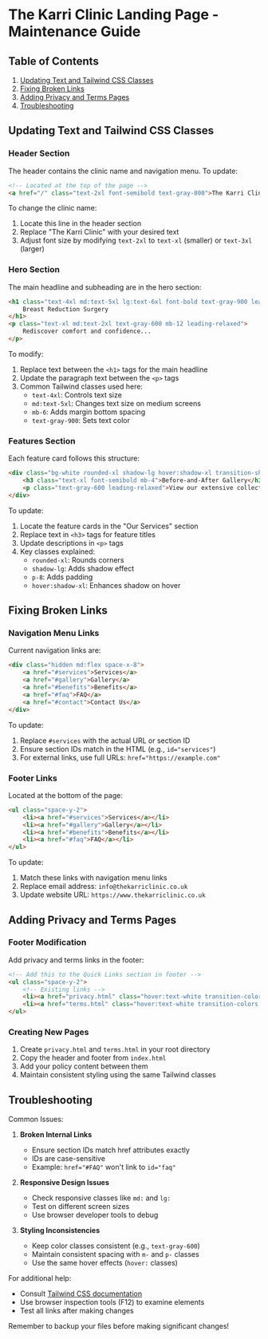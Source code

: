 # The Karri Clinic Landing Page - Maintenance Guide

## Table of Contents
1. [Updating Text and Tailwind CSS Classes](#updating-text-and-tailwind-css-classes)
2. [Fixing Broken Links](#fixing-broken-links)
3. [Adding Privacy and Terms Pages](#adding-privacy-and-terms-pages)
4. [Troubleshooting](#troubleshooting)

## Updating Text and Tailwind CSS Classes

### Header Section
The header contains the clinic name and navigation menu. To update:

```html
<!-- Located at the top of the page -->
<a href="/" class="text-2xl font-semibold text-gray-800">The Karri Clinic</a>
```

To change the clinic name:
1. Locate this line in the header section
2. Replace "The Karri Clinic" with your desired text
3. Adjust font size by modifying `text-2xl` to `text-xl` (smaller) or `text-3xl` (larger)

### Hero Section
The main headline and subheading are in the hero section:

```html
<h1 class="text-4xl md:text-5xl lg:text-6xl font-bold text-gray-900 leading-tight mb-6">
    Breast Reduction Surgery
</h1>
<p class="text-xl md:text-2xl text-gray-600 mb-12 leading-relaxed">
    Rediscover comfort and confidence...
</p>
```

To modify:
1. Replace text between the `<h1>` tags for the main headline
2. Update the paragraph text between the `<p>` tags
3. Common Tailwind classes used here:
   - `text-4xl`: Controls text size
   - `md:text-5xl`: Changes text size on medium screens
   - `mb-6`: Adds margin bottom spacing
   - `text-gray-900`: Sets text color

### Features Section
Each feature card follows this structure:

```html
<div class="bg-white rounded-xl shadow-lg hover:shadow-xl transition-shadow duration-300 p-8">
    <h3 class="text-xl font-semibold mb-4">Before-and-After Gallery</h3>
    <p class="text-gray-600 leading-relaxed">View our extensive collection...</p>
</div>
```

To update:
1. Locate the feature cards in the "Our Services" section
2. Replace text in `<h3>` tags for feature titles
3. Update descriptions in `<p>` tags
4. Key classes explained:
   - `rounded-xl`: Rounds corners
   - `shadow-lg`: Adds shadow effect
   - `p-8`: Adds padding
   - `hover:shadow-xl`: Enhances shadow on hover

## Fixing Broken Links

### Navigation Menu Links
Current navigation links are:

```html
<div class="hidden md:flex space-x-8">
    <a href="#services">Services</a>
    <a href="#gallery">Gallery</a>
    <a href="#benefits">Benefits</a>
    <a href="#faq">FAQ</a>
    <a href="#contact">Contact Us</a>
</div>
```

To update:
1. Replace `#services` with the actual URL or section ID
2. Ensure section IDs match in the HTML (e.g., `id="services"`)
3. For external links, use full URLs: `href="https://example.com"`

### Footer Links
Located at the bottom of the page:

```html
<ul class="space-y-2">
    <li><a href="#services">Services</a></li>
    <li><a href="#gallery">Gallery</a></li>
    <li><a href="#benefits">Benefits</a></li>
    <li><a href="#faq">FAQ</a></li>
</ul>
```

To update:
1. Match these links with navigation menu links
2. Replace email address: `info@thekarriclinic.co.uk`
3. Update website URL: `https://www.thekarriclinic.co.uk`

## Adding Privacy and Terms Pages

### Footer Modification
Add privacy and terms links in the footer:

```html
<!-- Add this to the Quick Links section in footer -->
<ul class="space-y-2">
    <!-- Existing links -->
    <li><a href="privacy.html" class="hover:text-white transition-colors duration-300">Privacy Policy</a></li>
    <li><a href="terms.html" class="hover:text-white transition-colors duration-300">Terms & Conditions</a></li>
</ul>
```

### Creating New Pages
1. Create `privacy.html` and `terms.html` in your root directory
2. Copy the header and footer from `index.html`
3. Add your policy content between them
4. Maintain consistent styling using the same Tailwind classes

## Troubleshooting

Common Issues:
1. **Broken Internal Links**
   - Ensure section IDs match href attributes exactly
   - IDs are case-sensitive
   - Example: `href="#FAQ"` won't link to `id="faq"`

2. **Responsive Design Issues**
   - Check responsive classes like `md:` and `lg:`
   - Test on different screen sizes
   - Use browser developer tools to debug

3. **Styling Inconsistencies**
   - Keep color classes consistent (e.g., `text-gray-600`)
   - Maintain consistent spacing with `m-` and `p-` classes
   - Use the same hover effects (`hover:` classes)

For additional help:
- Consult [Tailwind CSS documentation](https://tailwindcss.com/docs)
- Use browser inspection tools (F12) to examine elements
- Test all links after making changes

Remember to backup your files before making significant changes!